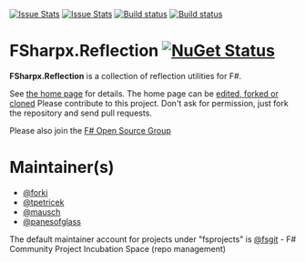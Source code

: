 [![Issue Stats](http://issuestats.com/github/fsprojects/FSharpx.Reflection/badge/issue)](http://issuestats.com/github/fsprojects/FSharpx.Reflection)
[![Issue Stats](http://issuestats.com/github/fsprojects/FSharpx.Reflection/badge/pr)](http://issuestats.com/github/fsprojects/FSharpx.Reflection)
[![Build status](https://ci.appveyor.com/api/projects/status/jv6nki3vm2s6bmj6?svg=true)](https://ci.appveyor.com/project/SteffenForkmann/fsharpx-async)
[![Build status](https://travis-ci.org/fsprojects/FSharpx.Reflection.svg?branch=master)](https://travis-ci.org/fsprojects/FSharpx.Reflection)

# FSharpx.Reflection [![NuGet Status](http://img.shields.io/nuget/v/FSharpx.Reflection.svg?style=flat)](https://www.nuget.org/packages/FSharpx.Reflection/)

**FSharpx.Reflection** is a collection of reflection utilities for F#.

See [the home page](http://fsprojects.github.io/FSharpx.Reflection/) for details. The home page can be [edited, forked or cloned](https://github.com/fsprojects/FSharpx.Reflection/tree/gh-pages)
Please contribute to this project. Don't ask for permission, just fork the repository and send pull requests.

Please also join the [F# Open Source Group](http://fsharp.github.com)

# Maintainer(s)

- [@forki](https://github.com/forki)
- [@tpetricek](https://github.com/tpetricek)
- [@mausch](https://github.com/mausch)
- [@panesofglass](https://github.com/panesofglass)

The default maintainer account for projects under "fsprojects" is [@fsgit](https://github.com/fsgit) - F# Community Project Incubation Space (repo management)
